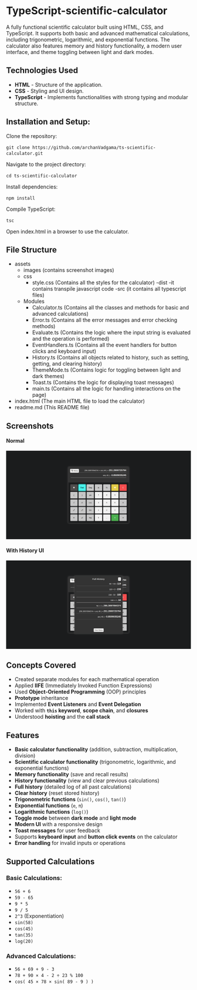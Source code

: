 # TypeScript-scientific-calculator

A fully functional scientific calculator built using HTML, CSS, and TypeScript. It supports both basic and advanced mathematical calculations, including trigonometric, logarithmic, and exponential functions. The calculator also features memory and history functionality, a modern user interface, and theme toggling between light and dark modes.

## Technologies Used
- **HTML** - Structure of the application.
- **CSS** -  Styling and UI design.
- **TypeScript** - Implements functionalities with strong typing and modular structure.

## Installation and Setup:
Clone the repository:

```
git clone https://github.com/archanVadgama/ts-scientific-calculator.git
```

Navigate to the project directory:

```
cd ts-scientific-calculator
```

Install dependencies:

```
npm install
```

Compile TypeScript:

```
tsc
```

Open index.html in a browser to use the calculator.


## File Structure

- assets  
    - images (contains screenshot images)
    - css  
        - style.css  (Contains all the styles for the calculator) 
-dist
    -it contains transpile javascript code
-src (it contains all typescript files)
    - Modules  
        - Calculator.ts  (Contains all the classes and methods for basic and advanced calculations)  
        - Error.ts  (Contains all the error messages and error checking methods)  
        - Evaluate.ts  (Contains the logic where the input string is evaluated and the operation is performed)  
        - EventHandlers.ts  (Contains all the event handlers for button clicks and keyboard input)  
        - History.ts  (Contains all objects related to history, such as setting, getting, and clearing history)  
        - ThemeMode.ts  (Contains logic for toggling between light and dark themes)  
        - Toast.ts  (Contains the logic for displaying toast messages)  
      - main.ts  (Contains all the logic for handling interactions on the page)  
- index.html  (The main HTML file to load the calculator)  
- readme.md  (This README file)

## Screenshots
#### Normal
![Normal](https://raw.githubusercontent.com/archanVadgama/ts-scientific-calculator/refs/heads/main/assets/images/laptop.png)

#### With History UI 
![With History UI](https://raw.githubusercontent.com/archanVadgama/ts-scientific-calculator/refs/heads/main/assets/images/laptop_with_history.png)

## Concepts Covered
- Created separate modules for each mathematical operation
- Applied **IIFE** (Immediately Invoked Function Expressions)
- Used **Object-Oriented Programming** (OOP) principles
- **Prototype** inheritance
- Implemented **Event Listeners** and **Event Delegation**
- Worked with **`this` keyword**, **scope chain**, and **closures**
- Understood **hoisting** and the **call stack**

## Features
- **Basic calculator functionality** (addition, subtraction, multiplication, division)
- **Scientific calculator functionality** (trigonometric, logarithmic, and exponential functions)
- **Memory functionality** (save and recall results)
- **History functionality** (view and clear previous calculations)
- **Full history** (detailed log of all past calculations)
- **Clear history** (reset stored history)
- **Trigonometric functions** (`sin()`, `cos()`, `tan()`)
- **Exponential functions** (`e`, `π`)
- **Logarithmic functions** (`log()`)
- **Toggle mode** between **dark mode** and **light mode**
- **Modern UI** with a responsive design
- **Toast messages** for user feedback
- Supports **keyboard input** and **button click events** on the calculator
- **Error handling** for invalid inputs or operations

## Supported Calculations

### Basic Calculations:
- `56 + 6`
- `59 - 65`
- `9 * 5`
- `9 / 5`
- `2^3` (Exponentiation)
- `sin(58)`
- `cos(45)`
- `tan(35)`
- `log(20)`

### Advanced Calculations:
- `56 + 69 + 9 - 3`
- `78 + 90 × 4 - 2 ÷ 23 % 100`
- `cos( 45 × 78 × sin( 89 - 9 ) )`
